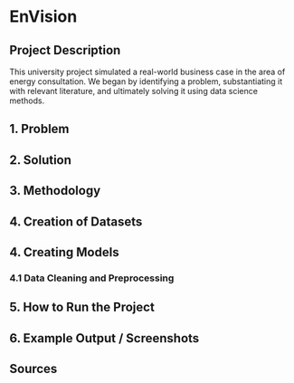 # EnVision
## Project Description
This university project simulated a real-world business case in the area of energy consultation. We began by identifying a problem, substantiating it with relevant literature, and ultimately solving it using data science methods.

## 1. Problem

## 2. Solution

## 3. Methodology

## 4. Creation of Datasets

## 4. Creating Models
### 4.1 Data Cleaning and Preprocessing

## 5. How to Run the Project

## 6. Example Output / Screenshots

## Sources
